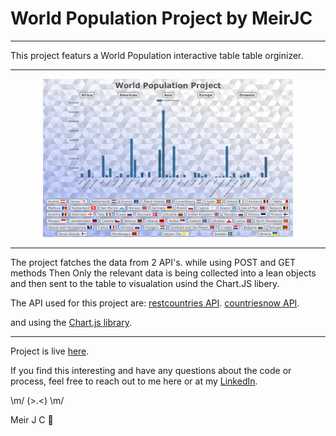 # World Population Project by MeirJC

---

This project featurs a World Population interactive table table orginizer.

---

<p align="center">
  <img src="https://github.com/MeirJC/World-Population-Chart-MeirJC/blob/main/images/Screenshot.png" width="400" title="Opening Screen" alt="Page Layot">
</p>

---

The project fatches the data from 2 API's.
while using POST and GET methods
Then Only the relevant data is being collected into a lean objects
and then sent to the table to visualation usind the Chart.JS libery.

The API used for this project are:
[restcountries API](https://restcountries.com/).
[countriesnow API](https://countriesnow.space/).

and using the [Chart.js library](https://www.chartjs.org/).

---

Project is live [here](https://world-population-project-meirjc.netlify.app/).

If you find this interesting and have any questions about the code or process, feel free to reach out to me here or at my [LinkedIn](https://linkedin.com/in/meirjcohen).

\m/ (>.<) \m/

Meir J C 🤙
